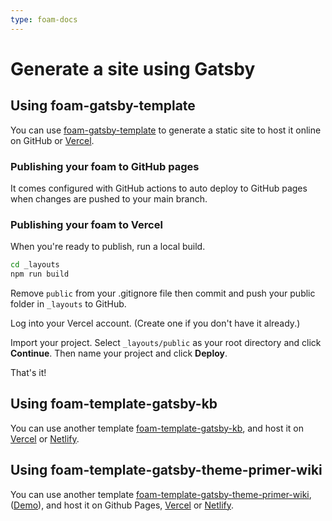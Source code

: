 ```yaml
---
type: foam-docs
---
```

# Generate a site using Gatsby

## Using foam-gatsby-template

You can use [foam-gatsby-template](https://github.com/mathieudutour/foam-gatsby-template) to generate a static site to host it online on GitHub or [Vercel](https://vercel.com).

### Publishing your foam to GitHub pages

It comes configured with GitHub actions to auto deploy to GitHub pages when changes are pushed to your main branch.

### Publishing your foam to Vercel

When you're ready to publish, run a local build.

```bash
cd _layouts
npm run build
```

Remove `public` from your .gitignore file then commit and push your public folder in `_layouts` to GitHub.

Log into your Vercel account. (Create one if you don't have it already.)

Import your project. Select `_layouts/public` as your root directory and click **Continue**. Then name your project and click **Deploy**.

That's it!

## Using foam-template-gatsby-kb

You can use another template [foam-template-gatsby-kb](https://github.com/hikerpig/foam-template-gatsby-kb), and host it on [Vercel](https://vercel.com) or [Netlify](https://www.netlify.com/).

## Using foam-template-gatsby-theme-primer-wiki

You can use another template [foam-template-gatsby-theme-primer-wiki](https://github.com/theowenyoung/foam-template-gatsby-theme-primer-wiki), ([Demo](https://demo-wiki.owenyoung.com/)), and host it on Github Pages, [Vercel](https://vercel.com) or [Netlify](https://www.netlify.com/).
